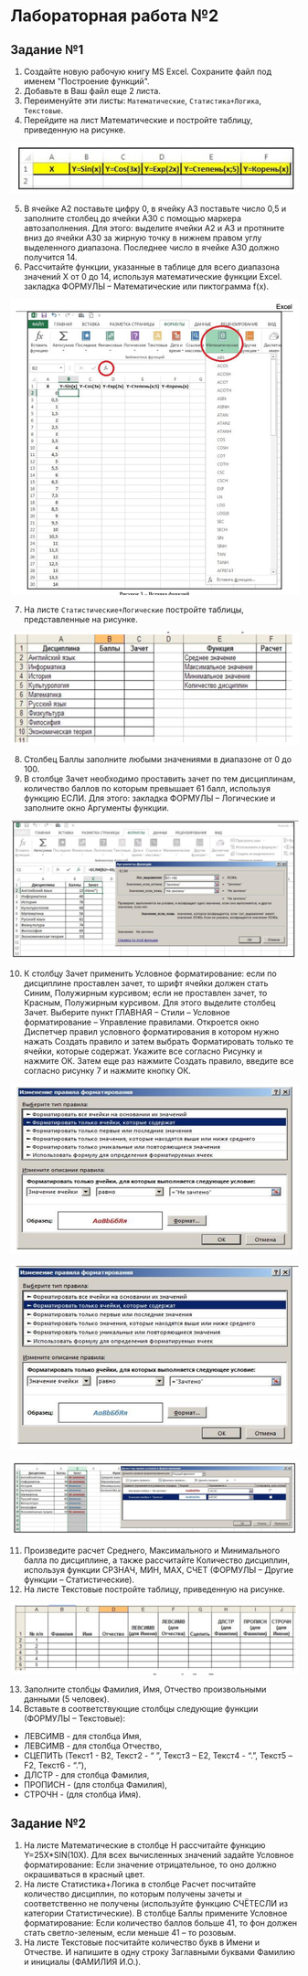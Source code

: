 # Лабораторная работа №2

## Задание №1

1. Создайте новую рабочую книгу MS Excel. Сохраните файл под именем "Построение функций".
2. Добавьте в Ваш файл еще 2 листа.
3. Переименуйте эти листы: `Математические`, `Статистика+Логика`, `Текстовые`.
4. Перейдите на лист Математические и постройте таблицу, приведенную на рисунке.

![Alt text](image.png)

5. В ячейке А2 поставьте цифру 0, в ячейку А3 поставьте число 0,5 и заполните столбец до ячейки А30 с помощью маркера автозаполнения. Для этого: выделите ячейки А2 и А3 и протяните вниз до ячейки А30 за жирную точку в нижнем правом
углу выделенного диапазона. Последнее число в ячейке А30 должно получится 14.
6. Рассчитайте функции, указанные в таблице для всего диапазона значений Х от 0 до 14, используя математические функции Excel. закладка ФОРМУЛЫ – Математические или пиктограмма f(x).

![Alt text](image-1.png)

7. На листе `Статистические+Логические` постройте таблицы, представленные на рисунке.

![Alt text](image-2.png)

8. Столбец Баллы заполните любыми значениями в диапазоне от 0 до 100.
9. В столбце Зачет необходимо проставить зачет по тем дисциплинам, количество баллов по которым превышает 61 балл, используя функцию ЕСЛИ. Для этого: закладка ФОРМУЛЫ – Логические и заполните окно Аргументы функции.

![Alt text](image-3.png)

10.  К столбцу Зачет применить Условное форматирование: если по дисциплине проставлен зачет, то шрифт ячейки должен стать Синим, Полужирным курсивом; если не проставлен зачет, то Красным, Полужирным курсивом. Для этого выделите столбец Зачет. Выберите пункт ГЛАВНАЯ – Стили – Условное форматирование – Управление правилами. Откроется окно Диспетчер правил условного форматирования в котором нужно нажать Создать правило и затем выбрать Форматировать только те ячейки, которые содержат. Укажите все согласно Рисунку и нажмите ОК. Затем еще раз нажмите Создать правило, введите все согласно рисунку 7 и нажмите кнопку ОК. 

![Alt text](image-4.png)

![Alt text](image-5.png)

![Alt text](image-6.png)

11. Произведите расчет Среднего, Максимального и Минимального балла по дисциплине,
а также рассчитайте Количество дисциплин, используя функции СРЗНАЧ, МИН, МАХ, СЧЕТ
(ФОРМУЛЫ – Другие функции – Статистические).
12. На листе Текстовые постройте таблицу, приведенную на рисунке.

![Alt text](image-7.png)

13. Заполните столбцы Фамилия, Имя, Отчество произвольными данными (5 человек).
14. Вставьте в соответствующие столбцы следующие функции (ФОРМУЛЫ – Текстовые):

- ЛЕВСИМВ - для столбца Имя,
- ЛЕВСИМВ - для столбца Отчество,
- СЦЕПИТЬ (Текст1 - В2, Текст2 - “ ”, Текст3 – Е2, Текст4 - “.”, Текст5 – F2, Текст6 - “.”),
- ДЛСТР - для столбца Фамилия,
- ПРОПИСН - (для столбца Фамилия),
- СТРОЧН - (для столбца Имя).

## Задание №2

1. На листе Математические в столбце H рассчитайте функцию Y=25X*SIN(10X).
Для всех вычисленных значений задайте Условное форматирование: Если значение
отрицательное, то оно должно окрашиваться в красный цвет.
2. На листе Статистика+Логика в столбце Расчет посчитайте количество дисциплин, по
которым получены зачеты и соответственно не получены (используйте функцию СЧЁТЕСЛИ из категории Статистические). В столбце Баллы примените Условное форматирование: Если количество баллов больше 41, то фон должен стать светло-зеленым, если меньше 41 – то розовым.
3. На листе Текстовые посчитайте количество букв в Имени и Отчестве. И напишите в одну строку Заглавными буквами Фамилию и инициалы (ФАМИЛИЯ И.О.).
